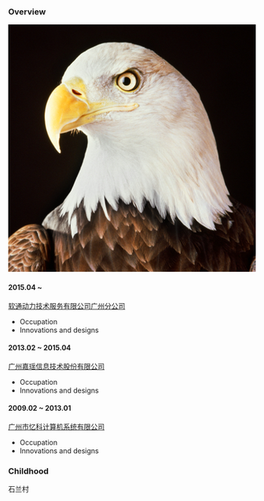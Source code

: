 ### Overview

![](../images/Eagle.jpg)

#### 2015.04 ~

[软通动力技术服务有限公司广州分公司](http://www.isoftstone.com)
- Occupation
- Innovations and designs

#### 2013.02 ~ 2015.04

[广州嘉瑶信息技术股份有限公司](http://www.geminfo.com.cn)
- Occupation
- Innovations and designs

#### 2009.02 ~ 2013.01

[广州市忆科计算机系统有限公司](http://ico.com.cn)
- Occupation
- Innovations and designs


### Childhood

石兰村